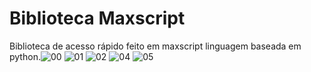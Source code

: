 # Biblioteca Maxscript
Biblioteca de acesso rápido feito em maxscript linguagem baseada em python.![00](https://user-images.githubusercontent.com/66956341/118194594-032a7780-b420-11eb-8caf-b06b81e7a400.PNG)
![01](https://user-images.githubusercontent.com/66956341/118194599-045ba480-b420-11eb-9646-9a496b4fa015.PNG)
![02](https://user-images.githubusercontent.com/66956341/118194600-045ba480-b420-11eb-851c-b9c8e0602d8a.PNG)
![04](https://user-images.githubusercontent.com/66956341/118194603-04f43b00-b420-11eb-9c07-d2bdbac653d9.PNG)
![05](https://user-images.githubusercontent.com/66956341/118194606-04f43b00-b420-11eb-97a9-9a5723a9e4f2.PNG)

